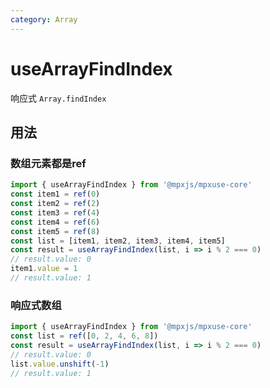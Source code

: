 ```yaml
---
category: Array
---
```


# useArrayFindIndex

响应式 `Array.findIndex`

## 用法

### 数组元素都是ref

```js
import { useArrayFindIndex } from '@mpxjs/mpxuse-core'
const item1 = ref(0)
const item2 = ref(2)
const item3 = ref(4)
const item4 = ref(6)
const item5 = ref(8)
const list = [item1, item2, item3, item4, item5]
const result = useArrayFindIndex(list, i => i % 2 === 0)
// result.value: 0
item1.value = 1
// result.value: 1
```

### 响应式数组

```js
import { useArrayFindIndex } from '@mpxjs/mpxuse-core'
const list = ref([0, 2, 4, 6, 8])
const result = useArrayFindIndex(list, i => i % 2 === 0)
// result.value: 0
list.value.unshift(-1)
// result.value: 1
```
